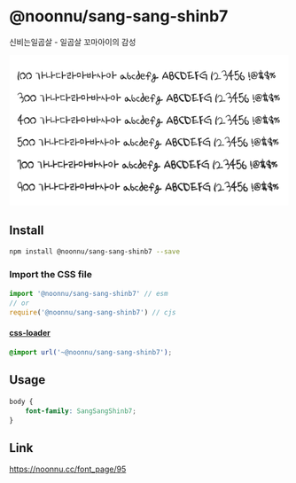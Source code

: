 # @noonnu/sang-sang-shinb7

신비는일곱살 - 일곱살 꼬마아이의 감성

![example](./example.png)

## Install

```bash
npm install @noonnu/sang-sang-shinb7 --save
```

### Import the CSS file

```js
import '@noonnu/sang-sang-shinb7' // esm
// or
require('@noonnu/sang-sang-shinb7') // cjs
```

#### [css-loader](https://github.com/webpack-contrib/css-loader)

```css
@import url('~@noonnu/sang-sang-shinb7');
```

## Usage

```css
body {
    font-family: SangSangShinb7;
}
```

## Link

https://noonnu.cc/font_page/95
